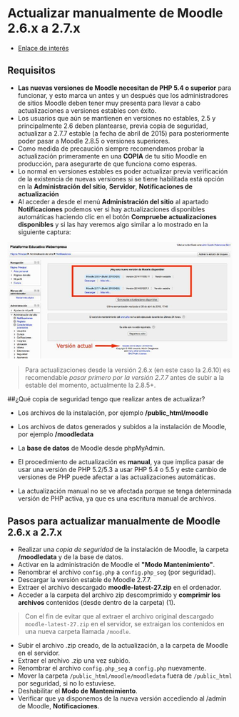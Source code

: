 
# Actualizar manualmente de Moodle 2.6.x a 2.7.x

* [Enlace de interés](http://blog.webinnova.es/actualizar-manualmente-de-moodle-2-6-x-a-2-7-x-etc/)

## Requisitos

* **Las nuevas versiones de Moodle necesitan de PHP 5.4 o superior** para funcionar,
y esto marca un antes y un después que los administradores de sitios Moodle deben tener muy presenta para llevar a
cabo actualizaciones a versiones estables con éxito.
* Los usuarios que aún se mantienen en versiones no estables, 2.5 y
principalmente 2.6 deben plantearse, previa copia de seguridad,
actualizar a 2.7.7 estable (a fecha de abril de 2015) para
posteriormente poder pasar a Moodle 2.8.5 o versiones superiores.
* Como medida de precaución siempre recomendamos probar la actualización
primeramente en una **COPIA** de tu sitio Moodle en producción, para
asegurarte de que funciona como esperas.
* Lo normal en versiones estables es poder actualizar previa
verificación de la existencia de nuevas versiones si se tiene habilitada
 está opción en la **Administración del sitio**, **Servidor**, **Notificaciones de actualización**
* Al acceder a desde el menú **Administración del sitio** al apartado **Notificaciones**
podemos ver si hay actualizaciones disponibles automáticas haciendo clic
en el botón **Compruebe actualizaciones disponibles** y si las hay veremos
algo similar a lo mostrado en la siguiente captura:

![Versiones disponibles](./images/moodle-versionesdisponibles.jpg)

> Para actualizaciones desde la versión 2.6.x (en este caso la 2.6.10) es
recomendable *pasar primero por la versión 2.7.7* antes de subir a la
estable del momento, actualmente la 2.8.5+.

##¿Qué copia de seguridad tengo que realizar antes de actualizar?

* Los archivos de la instalación, por ejemplo **/public_html/moodle**
* Los archivos de datos generados y subidos a la instalación de Moodle, por ejemplo **/moodledata**
* La **base de datos** de Moodle desde phpMyAdmin.
* El procedimiento de actualización es **manual**, ya que
implica pasar de usar una versión de PHP 5.2/5.3 a usar PHP 5.4 o 5.5 y
este cambio de versiones de PHP puede afectar a las actualizaciones
automáticas.

* La actualización manual no se ve afectada porque se tenga determinada
versión de PHP activa, ya que es una escritura manual de archivos.

## Pasos para actualizar manualmente de Moodle 2.6.x a 2.7.x

* Realizar una *copia de seguridad* de la instalación de Moodle,
la carpeta **/moodledata** y de la base de datos.
* Activar en la administración de Moodle el **"Modo Mantenimiento"**.
* Renombrar el archivo `config.php` a `config.php_seg` (por seguridad).
* Descargar la versión estable de Moodle 2.7.7.
* Extraer el archivo descargado **moodle-latest-27.zip** en el ordenador.
* Acceder a la carpeta del archivo zip descomprimido y **comprimir los archivos**
 contenidos (desde dentro de la carpeta) (1).

> Con el fin de evitar que al extraer el archivo original descargado `moodle-latest-27.zip`
en el servidor, se extraigan los contenidos en una nueva carpeta llamada `/moodle`.

* Subir el archivo .zip creado, de la actualización, a la carpeta de Moodle en el servidor.
* Extraer el archivo .zip una vez subido.
* Renombrar el archivo `config.php_seg` a `config.php` nuevamente.
* Mover la carpeta `/public_html/moodle/moodledata` fuera de `/public_html` por seguridad, si no lo estuviese.
* Deshabilitar el **Modo de Mantenimiento**.
* Verificar que ya disponemos de la nueva versión accediendo al /admin de Moodle, **Notificaciones**.
